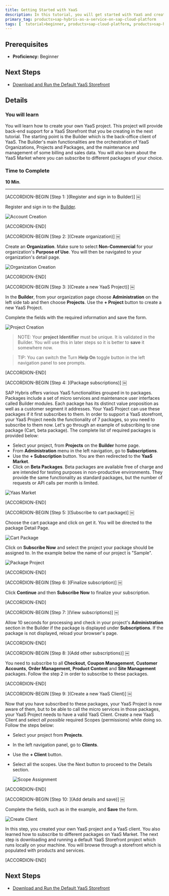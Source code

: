 ```yaml
---
title: Getting Started with YaaS
description: In this tutorial, you will get started with YaaS and create a YaaS project. You will learn about the YaaS Builder and the YaaS Market.
primary_tag: products>sap-hybris-as-a-service-on-sap-cloud-platform
tags: [  tutorial>beginner, products>sap-cloud-platform, products>sap-hybris-as-a-service-on-sap-cloud-platform ]
---
```

## Prerequisites  
- **Proficiency:** Beginner

## Next Steps

- [Download and Run the Default YaaS Storefront](http://www.sap.com/developer/tutorials/yaas-download-run-default-storefront.html)

## Details
### You will learn  
You will learn how to create your own YaaS project. This project will provide back-end support for a YaaS Storefront that you be creating in the next tutorial. The starting point is the Builder which is the back-office client of YaaS. The Builder's main functionalities are the orchestration of YaaS Organizations, Projects and Packages, and the maintenance and management of some billing and sales data. You will also learn about the YaaS Market where you can subscribe to different packages of your choice.

### Time to Complete
**10 Min**.

---

[ACCORDION-BEGIN [Step 1: ](Register and sign in to Builder)] ￼

Register and sign in to the [Builder](https://builder.yaas.io/).

![Account Creation](builder-create-account.PNG)


[ACCORDION-END]

[ACCORDION-BEGIN [Step 2: ](Create organization)] ￼

Create an **Organization**. Make sure to select **Non-Commercial** for your organization's **Purpose of Use**. You will then be navigated to your organization's detail page.

![Organization Creation](organization-creation.PNG)


[ACCORDION-END]

[ACCORDION-BEGIN [Step 3: ](Create a new YaaS Project)] ￼

In the **Builder**, from your organization page choose **Administration** on the left side tab and then choose **Projects**. Use the **+ Project** button to create a new YaaS Project.

Complete the fields with the required information and save the form.

![Project Creation](create-new-project.PNG)

> NOTE: Your **project Identifier** must be unique. It is validated in the Builder. You will use this in later steps so it is better to **save** it somewhere now.

> TIP: You can switch the Turn **Help On** toggle button in the left navigation panel to see prompts.



[ACCORDION-END]

[ACCORDION-BEGIN [Step 4: ](Package subscriptions)] ￼

SAP Hybris offers various YaaS functionalities grouped in to packages. Packages include a set of micro services and maintenance user interfaces called Builder modules. Each package has its distinct value proposition as well as a customer segment it addresses.   Your YaaS Project can use these packages if it first subscribes to them.  In order to support a YaaS storefront, your YaaS Project needs the functionality of 7 packages, so you need to subscribe to them now. Let's go through an example of subscribing to one package (Cart, beta package). The complete list of required packages is provided below:

- Select your project, from **Projects** on the **Builder** home page.
- From **Administration** menu in the left navigation, go to **Subscriptions**.
- Use the **+ Subscription** button. You are then redirected to the **YaaS Market**.
- Click on **Beta Packages**. Beta packages are available free of charge and are intended for testing purposes in non-productive environments. They provide the same functionality as standard packages, but the number of requests or API calls per month is limited.

![Yaas Market](yaas-market.PNG)


[ACCORDION-END]

[ACCORDION-BEGIN [Step 5: ](Subscribe to cart package)] ￼

Choose the cart package and click on get it. You will be directed to the package Detail Page.

![Cart Package](cart-package-detail-page.PNG)


Click on **Subscribe Now** and select the project your package should be assigned to. In the example below the name of our project is "Sample".

![Package Project](add-package-toproject.PNG)


[ACCORDION-END]

[ACCORDION-BEGIN [Step 6: ](Finalize subscription)] ￼

Click **Continue** and then **Subscribe Now** to finalize your subscription.


[ACCORDION-END]

[ACCORDION-BEGIN [Step 7: ](View subscriptions)] ￼

Allow 10 seconds for processing and check in your project's **Administration** section in the Builder if the package is displayed under **Subscriptions**. If the package is not displayed, reload your browser's page.



[ACCORDION-END]

[ACCORDION-BEGIN [Step 8: ](Add other subscriptions)] ￼

You need to subscribe to all **Checkout**, **Coupon Management**, **Customer Accounts**, **Order Management**, **Product Content** and **Site Management** packages. Follow the step 2 in order to subscribe to these packages.


[ACCORDION-END]

[ACCORDION-BEGIN [Step 9: ](Create a new YaaS Client)] ￼

Now that you have subscribed to these packages, your YaaS Project is now aware of them, but to be able to call the micro services in those packages, your YaaS Project needs to have a valid YaaS Client.  Create a new YaaS Client and select *all possible* required Scopes (permissions) while doing so. Follow the steps below:

- Select your project from **Projects**.
- In the left navigation panel, go to **Clients**.
- Use the **+ Client** button.
- Select all the scopes. Use the Next button to proceed to the Details section.

    ![Scope Assignment](client-scope-assignment.PNG)


[ACCORDION-END]

[ACCORDION-BEGIN [Step 10: ](Add details and save)] ￼

Complete the fields, such as in the example, and **Save** the form.

![Create Client](create-new-client.PNG)

In this step, you created your own YaaS project and a YaaS client. You also learned how to subscribe to different packages on YaaS Market. The next step is downloading and running a default YaaS Storefront project which runs locally on your machine. You will browse through a storefront which is populated with products and services.


[ACCORDION-END]


## Next Steps
- [Download and Run the Default YaaS Storefront](http://www.sap.com/developer/tutorials/yaas-download-run-default-storefront.html)
